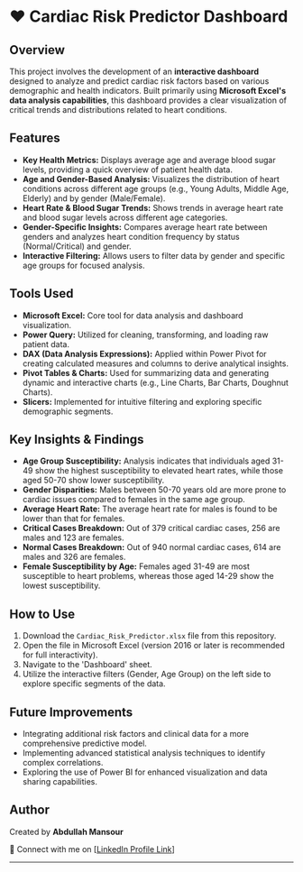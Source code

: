 # ❤️ Cardiac Risk Predictor Dashboard

## Overview

This project involves the development of an **interactive dashboard** designed to analyze and predict cardiac risk factors based on various demographic and health indicators. Built primarily using **Microsoft Excel's data analysis capabilities**, this dashboard provides a clear visualization of critical trends and distributions related to heart conditions.

## Features

* **Key Health Metrics:** Displays average age and average blood sugar levels, providing a quick overview of patient health data.
* **Age and Gender-Based Analysis:** Visualizes the distribution of heart conditions across different age groups (e.g., Young Adults, Middle Age, Elderly) and by gender (Male/Female).
* **Heart Rate & Blood Sugar Trends:** Shows trends in average heart rate and blood sugar levels across different age categories.
* **Gender-Specific Insights:** Compares average heart rate between genders and analyzes heart condition frequency by status (Normal/Critical) and gender.
* **Interactive Filtering:** Allows users to filter data by gender and specific age groups for focused analysis.

## Tools Used

* **Microsoft Excel:** Core tool for data analysis and dashboard visualization.
* **Power Query:** Utilized for cleaning, transforming, and loading raw patient data.
* **DAX (Data Analysis Expressions):** Applied within Power Pivot for creating calculated measures and columns to derive analytical insights.
* **Pivot Tables & Charts:** Used for summarizing data and generating dynamic and interactive charts (e.g., Line Charts, Bar Charts, Doughnut Charts).
* **Slicers:** Implemented for intuitive filtering and exploring specific demographic segments.

## Key Insights & Findings

* **Age Group Susceptibility:** Analysis indicates that individuals aged 31-49 show the highest susceptibility to elevated heart rates, while those aged 50-70 show lower susceptibility.
* **Gender Disparities:** Males between 50-70 years old are more prone to cardiac issues compared to females in the same age group.
* **Average Heart Rate:** The average heart rate for males is found to be lower than that for females.
* **Critical Cases Breakdown:** Out of 379 critical cardiac cases, 256 are males and 123 are females.
* **Normal Cases Breakdown:** Out of 940 normal cardiac cases, 614 are males and 326 are females.
* **Female Susceptibility by Age:** Females aged 31-49 are most susceptible to heart problems, whereas those aged 14-29 show the lowest susceptibility.

## How to Use

1.  Download the `Cardiac_Risk_Predictor.xlsx` file from this repository.
2.  Open the file in Microsoft Excel (version 2016 or later is recommended for full interactivity).
3.  Navigate to the 'Dashboard' sheet.
4.  Utilize the interactive filters (Gender, Age Group) on the left side to explore specific segments of the data.

## Future Improvements

* Integrating additional risk factors and clinical data for a more comprehensive predictive model.
* Implementing advanced statistical analysis techniques to identify complex correlations.
* Exploring the use of Power BI for enhanced visualization and data sharing capabilities.

## Author

Created by **Abdullah Mansour**

🔗 Connect with me on [[LinkedIn Profile Link](https://www.linkedin.com/in/abdullah-mansour-9607172b9/)]

---
